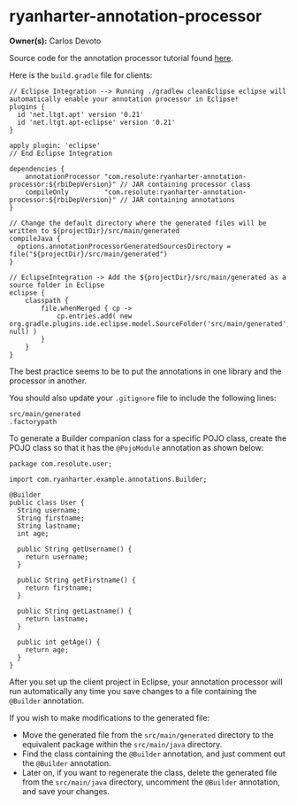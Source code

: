 # ryanharter-annotation-processor

**Owner(s):** Carlos Devoto

Source code for the annotation processor tutorial found [here](https://www.youtube.com/watch?v=IPlDL4EsY08).

Here is the ``build.gradle`` file for clients:

```
// Eclipse Integration --> Running ./gradlew cleanEclipse eclipse will automatically enable your annotation processor in Eclipse! 
plugins {
  id 'net.ltgt.apt' version '0.21'
  id 'net.ltgt.apt-eclipse' version '0.21'   
}

apply plugin: 'eclipse'
// End Eclipse Integration

dependencies {
    annotationProcessor "com.resolute:ryanharter-annotation-processor:${rbiDepVersion}" // JAR containing processor class
    compileOnly         "com.resolute:ryanharter-annotation-processor:${rbiDepVersion}" // JAR containing annotations 
}

// Change the default directory where the generated files will be written to ${projectDir}/src/main/generated
compileJava {
  options.annotationProcessorGeneratedSourcesDirectory = file("${projectDir}/src/main/generated")
}

// EclipseIntegration -> Add the ${projectDir}/src/main/generated as a source folder in Eclipse
eclipse {
    classpath {
        file.whenMerged { cp ->
            cp.entries.add( new org.gradle.plugins.ide.eclipse.model.SourceFolder('src/main/generated', null) )
        }
    }
}
```
The best practice seems to be to put the annotations in one library and the processor in another.

You should also update your ``.gitignore`` file to include the following lines:

```
src/main/generated
.factorypath
```
To generate a Builder companion class for a specific POJO class, create the POJO class so that it has the ``@PojoModule`` annotation as shown below:

```
package com.resolute.user;

import com.ryanharter.example.annotations.Builder;

@Builder
public class User {
  String username;
  String firstname;
  String lastname;
  int age;

  public String getUsername() {
    return username;
  }

  public String getFirstname() {
    return firstname;
  }

  public String getLastname() {
    return lastname;
  }

  public int getAge() {
    return age;
  }
}
```
After you set up the client project in Eclipse, your annotation processor will run automatically any time you save changes to a file containing the ``@Builder`` annotation.
  
If you wish to make modifications to the generated file:

  * Move the generated file from the ``src/main/generated`` directory to the equivalent package within the ``src/main/java`` directory.
  * Find the class containing the ``@Builder`` annotation, and just comment out the ``@Builder`` annotation. 
  * Later on, if you want to regenerate the class, delete the generated file from the ``src/main/java`` directory, uncomment the ``@Builder`` annotation, and save your changes.  

  
        
